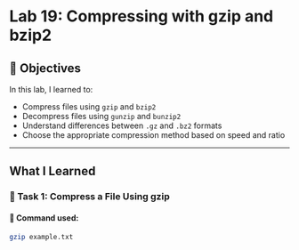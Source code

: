 # Lab 19: Compressing with gzip and bzip2

## 🎯 Objectives

In this lab, I learned to:

- Compress files using `gzip` and `bzip2`
- Decompress files using `gunzip` and `bunzip2`
- Understand differences between `.gz` and `.bz2` formats
- Choose the appropriate compression method based on speed and ratio

---

## What I Learned

### 🔹 Task 1: Compress a File Using gzip

#### 📌 Command used:
```bash
gzip example.txt

